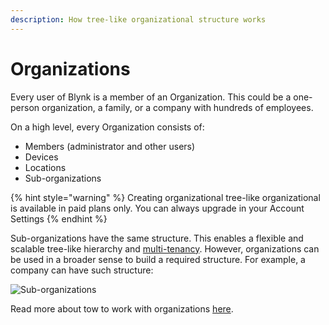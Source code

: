 ```yaml
---
description: How tree-like organizational structure works
---
```


# Organizations

Every user of Blynk is a member of an Organization. This could be a one-person organization, a family, or a company with hundreds of employees.

On a high level, every Organization consists of:

* Members \(administrator and other users\)
* Devices
* Locations
* Sub-organizations 

{% hint style="warning" %}
Creating organizational tree-like organizational is available in paid plans only. You can always upgrade in your Account Settings
{% endhint %}

Sub-organizations have the same structure. This enables a flexible and scalable tree-like hierarchy and [multi-tenancy](multi-tenant-tree-structure.md). However, organizations can be used in a broader sense to build a required structure. For example, a company can have such structure:

![Sub-organizations](https://user-images.githubusercontent.com/72824404/119477378-94bab300-bd57-11eb-8b20-7016752d3f18.png)

Read more about tow to work with organizations [here](https://github.com/blynkkk/docs/tree/2dc305739ee5d42b5fd9d7af9c9d6c057276a5fe/blynk.console/organizations/README.md).

